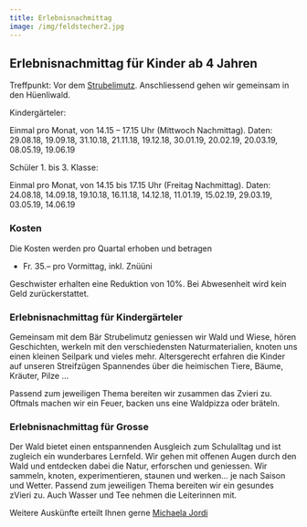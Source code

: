 ```yaml
---
title: Erlebnisnachmittag
image: /img/feldstecher2.jpg
---
```


## Erlebnisnachmittag für Kinder ab 4 Jahren

Treffpunkt: Vor dem <a href="/contact">Strubelimutz</a>. Anschliessend gehen wir gemeinsam in den Hüenliwald.

Kindergärteler:

Einmal pro Monat, von 14.15 – 17.15 Uhr (Mittwoch Nachmittag). Daten: 29.08.18, 19.09.18, 31.10.18, 21.11.18, 19.12.18, 30.01.19, 20.02.19, 20.03.19, 08.05.19, 19.06.19

Schüler 1. bis 3. Klasse:

Einmal pro Monat, von 14.15 bis 17.15 Uhr (Freitag Nachmittag). Daten: 24.08.18, 14.09.18, 19.10.18, 16.11.18, 14.12.18, 11.01.19, 15.02.19, 29.03.19, 03.05.19, 14.06.19

### Kosten

Die Kosten werden pro Quartal erhoben und betragen

- Fr. 35.– pro Vormittag, inkl. Znüüni

Geschwister erhalten eine Reduktion von 10%.
Bei Abwesenheit wird kein Geld zurückerstattet.

### Erlebnisnachmittag für Kindergärteler

Gemeinsam mit dem Bär Strubelimutz geniessen wir Wald und
Wiese, hören Geschichten, werkeln mit den verschiedensten
Naturmaterialien, knoten uns einen kleinen Seilpark und vieles
mehr. Altersgerecht erfahren die Kinder auf unseren Streifzügen
Spannendes über die heimischen Tiere, Bäume, Kräuter, Pilze …

Passend zum jeweiligen Thema bereiten wir zusammen das Zvieri
zu. Oftmals machen wir ein Feuer, backen uns eine Waldpizza
oder bräteln.

### Erlebnisnachmittag für Grosse

Der Wald bietet einen entspannenden Ausgleich zum Schulalltag
und ist zugleich ein wunderbares Lernfeld. Wir gehen mit offenen
Augen durch den Wald und entdecken dabei die Natur, erforschen
und geniessen. Wir sammeln, knoten, experimentieren, staunen
und werken… je nach Saison und Wetter.
Passend zum jeweiligen Thema bereiten wir ein gesundes zVieri
zu. Auch Wasser und Tee nehmen die Leiterinnen mit.

Weitere Auskünfte erteilt Ihnen gerne <a href="/contact">Michaela Jordi</a>
